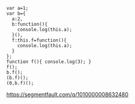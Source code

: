 
```
var a=1;
var b={
  a:2,
  b:function(){
    console.log(this.a);
  }(), 
  f:this.f=function(){
    console.log(this.a);
  }
};
function f(){ console.log(3); }
f();
b.f();
(b.f)();
(0,b.f)();
```
https://segmentfault.com/q/1010000008632480